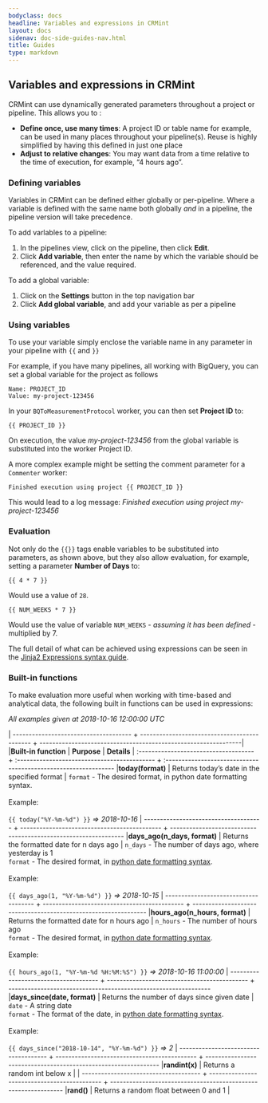 ```yaml
---
bodyclass: docs
headline: Variables and expressions in CRMint
layout: docs
sidenav: doc-side-guides-nav.html
title: Guides
type: markdown
---
```


## Variables and expressions in CRMint

CRMint can use dynamically generated parameters throughout a project or pipeline. This allows you to :

*   **Define once, use many times**: A project ID or table name for example, can be used in many places throughout your pipeline(s). Reuse is highly simplified by having this defined in just one place
*   **Adjust to relative changes**: You may want data from a time relative to the time of execution, for example, “4 hours ago”.

### Defining variables

Variables in CRMint can be defined either globally or per-pipeline. Where a variable is defined with the same name both globally *and* in a pipeline, the pipeline version will take precedence.

To add varlables to a pipeline:

1.  In the pipelines view, click on the pipeline, then click **Edit**.
1.  Click **Add variable**, then enter the name by which the variable should be referenced, and the value required.

To add a global variable:

1.  Click on the **Settings** button in the top navigation bar
1.  Click **Add global variable**, and add your variable as per a pipeline

### Using variables

To use your variable simply enclose the variable name in any parameter in your pipeline with `{{` and `}}`

For example, if you have many pipelines, all working with BigQuery, you can set a global variable for the project as follows

    Name: PROJECT_ID
    Value: my-project-123456

In your `BQToMeasurementProtocol` worker, you can then set **Project ID** to:

    {{ PROJECT_ID }}

On execution, the value *my-project-123456* from the global variable is substituted into the worker Project ID.

A more complex example might be setting the comment parameter for a `Commenter` worker:

    Finished execution using project {{ PROJECT_ID }}

This would lead to a log message: *Finished execution using project my-project-123456*

### Evaluation

Not only do the `{{}}` tags enable variables to be substituted into parameters, as shown above, but they also allow evaluation, for example, setting a parameter **Number of Days** to:

    {{ 4 * 7 }}

Would use a value of `28`.

    {{ NUM_WEEKS * 7 }}

Would use the value of variable `NUM_WEEKS` - *assuming it has been defined* - multiplied by 7.

The full detail of what can be achieved using expressions can be seen in the [Jinja2 Expressions syntax guide](https://jinja.palletsprojects.com/en/3.1.x/templates/#expressions).

### Built-in functions

To make evaluation more useful when working with time-based and analytical data, the following built in functions can be used in expressions:

*All examples given at 2018-10-16 12:00:00 UTC*


| ------------------------------------- + -------------------------------------------- + ---------------------------------------------------------------|
|**Built-in function**                  | **Purpose**                                  | **Details**
| :------------------------------------ + :------------------------------------------- + :--------------------------------------------------------------
|**today(format)**                      | Returns today’s date in the specified format | `format` - The desired format, in python date formatting syntax.<br/><br/>Example:<br/><br/>`{{ today("%Y-%m-%d") }}`  *=> 2018-10-16*
| ------------------------------------- + -------------------------------------------- + ---------------------------------------------------------------
|**days_ago(n_days, format)**           | Returns the formatted date for n days ago    | `n_days` - The number of days ago, where yesterday is 1<br/>`format` - The desired format, in [python date formatting syntax](http://strftime.org/).<br/><br/>Example:<br/><br/>`{{ days_ago(1, "%Y-%m-%d") }}` *=> 2018-10-15*
| ------------------------------------- + -------------------------------------------- + ---------------------------------------------------------------
|**hours_ago(n_hours, format)**         | Returns the formatted date for n hours ago   | `n_hours` - The number of hours ago<br/>`format` - The desired format, in [python date formatting syntax](http://strftime.org/).<br/><br/>Example:<br/><br/>`{{ hours_ago(1, "%Y-%m-%d %H:%M:%S") }}` *=> 2018-10-16 11:00:00*
| ------------------------------------- + -------------------------------------------- + ---------------------------------------------------------------
|**days_since(date, format)**           | Returns the number of days since given date  | `date` - A string date<br/>`format` - The format of the date, in [python date formatting syntax](http://strftime.org/).<br/><br/>Example:<br/><br/>`{{ days_since("2018-10-14", "%Y-%m-%d") }}` *=> 2*
| ------------------------------------- + -------------------------------------------- + ---------------------------------------------------------------
|**randint(x)**                         | Returns a random int below x                 |
| ------------------------------------- + -------------------------------------------- + ---------------------------------------------------------------
|**rand()**                             | Returns a random float between 0 and 1       |
